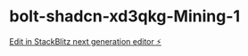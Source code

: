 # bolt-shadcn-xd3qkg-Mining-1

[Edit in StackBlitz next generation editor ⚡️](https://stackblitz.com/~/github.com/Baki39/bolt-shadcn-xd3qkg-Mining-1)